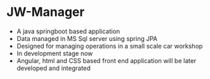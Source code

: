 # JW-Manager

- A java springboot based application
- Data managed in MS Sql server using spring JPA
- Designed for managing operations in a small scale car workshop
- In development stage now
- Angular, html and CSS based front end application will be later developed and integrated 
